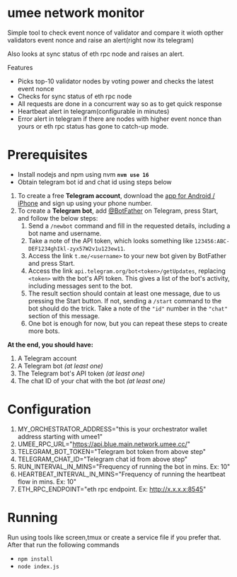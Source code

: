 # umee network monitor
Simple tool to check event nonce of validator and compare it wioth opther validators event nonce and raise an alert(right now its telegram)

Also looks at sync status of eth rpc node and raises an alert.

Features
- Picks top-10 validator nodes by voting power and checks the latest event nonce
- Checks for sync status of eth rpc node
- All requests are done in a concurrent way so as to get quick response
- Heartbeat alert in telegram(configurable in minutes)
- Error alert in telegram if there are nodes with higher event nonce than yours or eth rpc status has gone to catch-up mode.

# Prerequisites

- Install nodejs and npm using nvm 
  **`nvm use 16`**
- Obtain telegram bot id and chat id using steps below

1. To create a free **Telegram account**, download the [app for Android / iPhone](https://telegram.org) and sign up using your phone number.
2. To create a **Telegram bot**, add [@BotFather](https://telegram.me/BotFather) on Telegram, press Start, and follow the below steps:
    1. Send a `/newbot` command and fill in the requested details, including a bot name and username.
    2. Take a note of the API token, which looks something like `123456:ABC-DEF1234ghIkl-zyx57W2v1u123ew11`.
    3. Access the link `t.me/<username>` to your new bot given by BotFather and press Start.
    4. Access the link `api.telegram.org/bot<token>/getUpdates`, replacing `<token>` with the bot's API token. This gives a list of the bot's activity, including messages sent to the bot.
    5. The result section should contain at least one message, due to us pressing the Start button. If not, sending a `/start` command to the bot should do the trick. Take a note of the `"id"` number in the `"chat"` section of this message.
    6. One bot is enough for now, but you can repeat these steps to create more bots.

**At the end, you should have:**
1. A Telegram account
2. A Telegram bot *(at least one)*
3. The Telegram bot's API token *(at least one)*
4. The chat ID of your chat with the bot *(at least one)*

# Configuration
1. MY_ORCHESTRATOR_ADDRESS="this is your orchestrator wallet address starting with umee1"
2. UMEE_RPC_URL="https://api.blue.main.network.umee.cc/"
3. TELEGRAM_BOT_TOKEN="Telegram bot token from above step"
4. TELEGRAM_CHAT_ID="Telegram chat id from above step"
5. RUN_INTERVAL_IN_MINS="Frequency of running the bot in mins. Ex: 10"
6. HEARTBEAT_INTERVAL_IN_MINS="Frequency of running the heartbeat flow in mins. Ex: 10"
7. ETH_RPC_ENDPOINT="eth rpc endpoint. Ex: http://x.x.x.x:8545"


# Running
Run using tools like screen,tmux or create a service file if you prefer that.
After that run the following commands
- `npm install`
- `node index.js`
